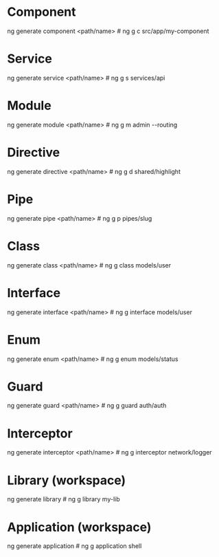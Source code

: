 # Component
ng generate component <path/name>           # ng g c src/app/my-component
# Service
ng generate service <path/name>             # ng g s services/api
# Module
ng generate module <path/name>              # ng g m admin --routing
# Directive
ng generate directive <path/name>           # ng g d shared/highlight
# Pipe
ng generate pipe <path/name>                # ng g p pipes/slug
# Class
ng generate class <path/name>               # ng g class models/user
# Interface
ng generate interface <path/name>           # ng g interface models/user
# Enum
ng generate enum <path/name>                # ng g enum models/status
# Guard
ng generate guard <path/name>               # ng g guard auth/auth
# Interceptor
ng generate interceptor <path/name>         # ng g interceptor network/logger
# Library (workspace)
ng generate library <lib-name>              # ng g library my-lib
# Application (workspace)
ng generate application <app-name>          # ng g application shell